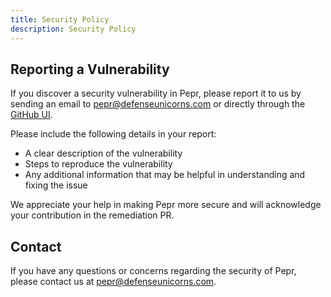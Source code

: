 ```yaml
---
title: Security Policy
description: Security Policy
---
```



## Reporting a Vulnerability

If you discover a security vulnerability in Pepr, please report it to us by sending an email to [pepr@defenseunicorns.com](mailto:pepr@defenseunicorns.com?subject=vulnerability) or directly through the [GitHub UI](https://github.com/defenseunicorns/pepr/security/advisories/new).

Please include the following details in your report:

- A clear description of the vulnerability
- Steps to reproduce the vulnerability
- Any additional information that may be helpful in understanding and fixing the issue

We appreciate your help in making Pepr more secure and will acknowledge your contribution in the remediation PR.

## Contact

If you have any questions or concerns regarding the security of Pepr, please contact us at <pepr@defenseunicorns.com>.